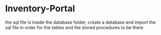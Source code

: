 # Inventory-Portal
the sql file is inside the database folder, create a database and import the sql file in order for the tables and the stored procedures to be there
